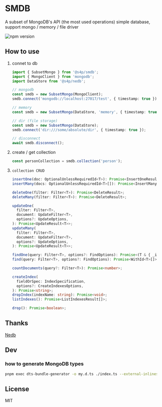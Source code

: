 # SMDB

A subset of MongoDB's API (the most used operations) simple database, support mongo / memory / file driver

![npm version](https://img.shields.io/npm/v/@s4p/smdb)

## How to use

1. connet to db

   ```ts
   import { SubsetMongo } from '@s4p/smdb';
   import { MongoClient } from 'mongodb';
   import DataStore from '@s4p/nedb';

   // mongodb
   const smdb = new SubsetMongo(MongoClient);
   smdb.connect('mongodb://localhost:27017/test', { timestamp: true });

   // memory
   const smdb = new SubsetMongo(DataStore, 'memory', { timestamp: true });

   // dir (file storage)
   const smdb = new SubsetMongo(DataStore);
   smdb.connect('dir:///some/absolute/dir', { timestamp: true });

   // disconnect
   await smdb.disconnect();
   ```

2. create / get collection

   ```ts
   const personCollection = smdb.collection('person');
   ```

3. `collection CRUD`

   ```ts
   insertOne(doc: OptionalUnlessRequiredId<T>): Promise<InsertOneResult>;
   insertMany(docs: OptionalUnlessRequiredId<T>[]): Promise<InsertManyResult>;

   deleteOne(filter: Filter<T>): Promise<DeleteResult>;
   deleteMany(filter: Filter<T>): Promise<DeleteResult>;

   updateOne(
     filter: Filter<T>,
     document: UpdateFilter<T>,
     options?: UpdateOptions,
   ): Promise<UpdateResult<T>>;
   updateMany(
     filter: Filter<T>,
     document: UpdateFilter<T>,
     options?: UpdateOptions,
   ): Promise<UpdateResult<T>>;

   findOne(query: Filter<T>, options?: FindOptions): Promise<(T & { _id?: any }) | null>;
   find(query: Filter<T>, options?: FindOptions): Promise<WithId<T>[]>;

   countDocuments(query?: Filter<T>): Promise<number>;

   createIndex(
     fieldOrSpec: IndexSpecification,
     options?: CreateIndexesOptions,
   ): Promise<string>;
   dropIndex(indexName: string): Promise<void>;
   listIndexes(): Promise<ListIndexesResult[]>;

   drop(): Promise<boolean>;
   ```

## Thanks

[Nedb](https://github.com/seald/nedb)

## Dev

### how to generate MongoDB types

```bash
pnpm exec dts-bundle-generator -o my.d.ts ./index.ts --external-inlines mongodb --external-inlines bson
```

## License

MIT
